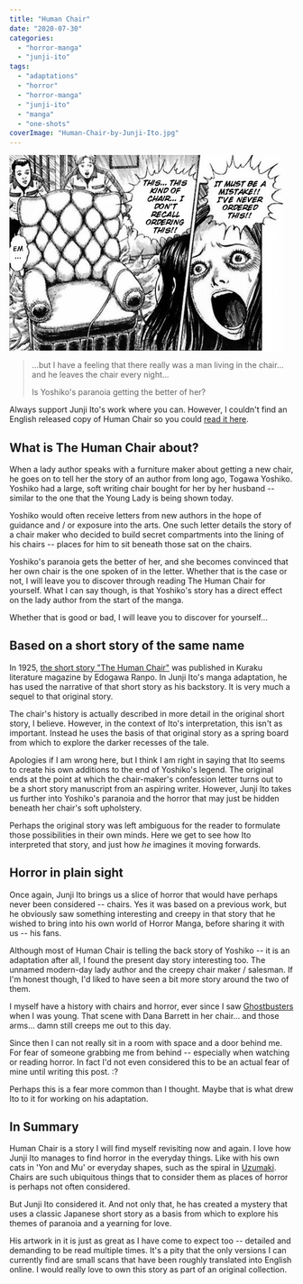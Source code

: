 ```yaml
---
title: "Human Chair"
date: "2020-07-30"
categories: 
  - "horror-manga"
  - "junji-ito"
tags: 
  - "adaptations"
  - "horror"
  - "horror-manga"
  - "junji-ito"
  - "manga"
  - "one-shots"
coverImage: "Human-Chair-by-Junji-Ito.jpg"
---
```


[![](images/Human-Chair-by-Junji-Ito.jpg)](https://davidpeach.co.uk/wp-content/uploads/2023/05/Human-Chair-by-Junji-Ito.jpg)

> ...but I have a feeling that there really was a man living in the chair... and he leaves the chair every night...
> 
> Is Yoshiko's paranoia getting the better of her?

Always support Junji Ito's work where you can. However, I couldn't find an English released copy of Human Chair so you could [read it here](https://mangakakalot.com/chapter/human_chair/chapter_0).

## What is The Human Chair about?

When a lady author speaks with a furniture maker about getting a new chair, he goes on to tell her the story of an author from long ago, Togawa Yoshiko. Yoshiko had a large, soft writing chair bought for her by her husband -- similar to the one that the Young Lady is being shown today.

Yoshiko would often receive letters from new authors in the hope of guidance and / or exposure into the arts. One such letter details the story of a chair maker who decided to build secret compartments into the lining of his chairs -- places for him to sit beneath those sat on the chairs.

Yoshiko's paranoia gets the better of her, and she becomes convinced that her own chair is the one spoken of in the letter. Whether that is the case or not, I will leave you to discover through reading The Human Chair for yourself. What I can say though, is that Yoshiko's story has a direct effect on the lady author from the start of the manga.

Whether that is good or bad, I will leave you to discover for yourself...

## Based on a short story of the same name

In 1925, [the short story "The Human Chair"](https://en.wikipedia.org/wiki/The_Human_Chair) was published in Kuraku literature magazine by Edogawa Ranpo. In Junji Ito's manga adaptation, he has used the narrative of that short story as his backstory. It is very much a sequel to that original story.

The chair's history is actually described in more detail in the original short story, I believe. However, in the context of Ito's interpretation, this isn't as important. Instead he uses the basis of that original story as a spring board from which to explore the darker recesses of the tale.

Apologies if I am wrong here, but I think I am right in saying that Ito seems to create his own additions to the end of Yoshiko's legend. The original ends at the point at which the chair-maker's confession letter turns out to be a short story manuscript from an aspiring writer. However, Junji Ito takes us further into Yoshiko's paranoia and the horror that may just be hidden beneath her chair's soft upholstery.

Perhaps the original story was left ambiguous for the reader to formulate those possibilities in their own minds. Here we get to see how Ito interpreted that story, and just how _he_ imagines it moving forwards.

## Horror in plain sight

Once again, Junji Ito brings us a slice of horror that would have perhaps never been considered -- chairs. Yes it was based on a previous work, but he obviously saw something interesting and creepy in that story that he wished to bring into his own world of Horror Manga, before sharing it with us -- his fans.

Although most of Human Chair is telling the back story of Yoshiko -- it is an adaptation after all, I found the present day story interesting too. The unnamed modern-day lady author and the creepy chair maker / salesman. If I'm honest though, I'd liked to have seen a bit more story around the two of them.

I myself have a history with chairs and horror, ever since I saw [Ghostbusters](https://en.wikipedia.org/wiki/Ghostbusters) when I was young. That scene with Dana Barrett in her chair... and those arms... damn still creeps me out to this day.

Since then I can not really sit in a room with space and a door behind me. For fear of someone grabbing me from behind -- especially when watching or reading horror. In fact I'd not even considered this to be an actual fear of mine until writing this post. :?

Perhaps this is a fear more common than I thought. Maybe that is what drew Ito to it for working on his adaptation.

## In Summary

Human Chair is a story I will find myself revisiting now and again. I love how Junji Ito manages to find horror in the everyday things. Like with his own cats in 'Yon and Mu' or everyday shapes, such as the spiral in [Uzumaki](https://junjiitomanga.com/tag/uzumaki/). Chairs are such ubiquitous things that to consider them as places of horror is perhaps not often considered.

But Junji Ito considered it. And not only that, he has created a mystery that uses a classic Japanese short story as a basis from which to explore his themes of paranoia and a yearning for love.

His artwork in it is just as great as I have come to expect too -- detailed and demanding to be read multiple times. It's a pity that the only versions I can currently find are small scans that have been roughly translated into English online. I would really love to own this story as part of an original collection.
